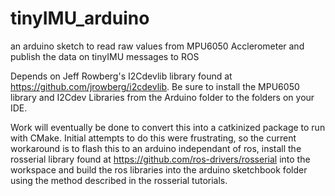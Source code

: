 # tinyIMU_arduino

an arduino sketch to read raw values from MPU6050 Acclerometer and publish the data on tinyIMU messages to ROS

Depends on Jeff Rowberg's I2Cdevlib library found at https://github.com/jrowberg/i2cdevlib.  Be sure to install the MPU6050 library and I2Cdev Libraries from the Arduino folder to the folders on your IDE.

Work will eventually be done to convert this into a catkinized package to run with CMake.  Initial attempts to do this were frustrating, so the current workaround is to flash this to an arduino independant of ros, install the rosserial library found at https://github.com/ros-drivers/rosserial into the workspace and build the ros libraries into the arduino sketchbook folder using the method described in the rosserial tutorials.
